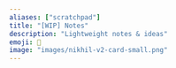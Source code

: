 ```yaml
---
aliases: ["scratchpad"]
title: "[WIP] Notes"
description: "Lightweight notes & ideas"
emoji: 📓
image: "images/nikhil-v2-card-small.png"
---
```

